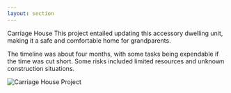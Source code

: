 ```yaml
---
layout: section
---
```


Carriage House
This project entailed updating this accessory dwelling unit, making it a safe and comfortable home for grandparents.

The timeline was about four months, with some tasks being expendable if the time was cut short.  Some risks included limited resources and unknown construction situations.

![Carriage House Project](img\ProjectCarriageHouse.jpg)